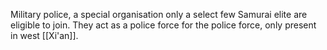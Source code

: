 Military police, a special organisation only a select few Samurai elite are eligible to join. They act as a police force for the police force, only present in west [[Xi'an]].
